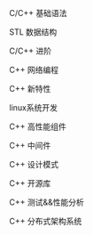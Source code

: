 C/C++ 基础语法

STL 数据结构

C/C++ 进阶

C++ 网络编程

C++ 新特性

linux系统开发

C++ 高性能组件

C++ 中间件

C++ 设计模式

C++ 开源库

C++ 测试&&性能分析

C++ 分布式架构系统



